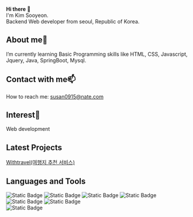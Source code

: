 
<!--
**sooyeoning/sooyeoning** is a ✨ _special_ ✨ repository because its `README.md` (this file) appears on your GitHub profile.

Here are some ideas to get you started:

- 🔭 I’m currently working on ...
- 🌱 I’m currently learning ...
- 👯 I’m looking to collaborate on ...
- 🤔 I’m looking for help with ...
- 💬 Ask me about ...
- 📫 How to reach me: ...
- 😄 Pronouns: ...
- ⚡ Fun fact: ...
-->
<!-- 이모티콘 사용 https://emojipedia.org/ 혹은 : 사용-->
<!-- 주석 --> <!--글씨강조 **--> <!--줄바꿈 <br> 혹은 스페이바 2번 이상-->
<!-- 인사말 -->
**Hi there** 👋  
I'm Kim Sooyeon.   
Backend Web developer from seoul, Republic of Korea. 

<!-- 나에 대한 설명 --><!-- 글머리: <h1># <h2>##  -->
## About me🌱    
I’m currently learning Basic Programming skills like HTML, CSS, Javascript, Jquery, Java, SpringBoot, Mysql.

<!-- 연락 정보 --><!-- email, url 자동 하이퍼링크-->
## Contact with me📫
How to reach me: susan0915@nate.com

<!-- 관심분야 -->
## Interest🔭   
Web development  

<!-- 최근 프로젝트 --><!-- [표시내용](링크url) -->
## Latest Projects
[Withtravel(여행지 추천 서비스)](https://github.com/sooyeoning/Final_Project.git)

<!-- 사용할 수 있는 언어 및 툴 -->
## Languages and Tools  

<!-- 2.뱃지 https://shields.io/-->
<!-- ![Static Badge](https://img.shields.io/badge/[badgeContent:표시할이름-색상]?style=[plastic, flat, flat-square, for-the-badge, social]&logo=[기술스택아이콘]&logoColor=[로고색]) -->
![Static Badge](https://img.shields.io/badge/front-JavaScript-yellow)
![Static Badge](https://img.shields.io/badge/front-HTML5-pink)
![Static Badge](https://img.shields.io/badge/front-CSS3-blue)
![Static Badge](https://img.shields.io/badge/front-jQuery-blue)   
![Static Badge](https://img.shields.io/badge/back-Java-navy)
![Static Badge](https://img.shields.io/badge/back-SpringBoot-Sushi)   
![Static Badge](https://img.shields.io/badge/db-MySQL-blue)

<!-- 3 이미지 https://devicon.dev/
![대체 텍스트(alt)](이미지_소스_URL "이미지 설명(title)")-->
<!--<img src="https://cdn.jsdelivr.net/gh/devicons/devicon/icons/javascript/javascript-original.svg" width="70px" height="70px"/> 
<img src="https://cdn.jsdelivr.net/gh/devicons/devicon/icons/java/java-original-wordmark.svg" width="70px" height="70px"/> --><!-- 이미지 사이즈 수정 가능 -->
<!-- <img src="https://cdn.jsdelivr.net/gh/devicons/devicon/icons/html5/html5-plain-wordmark.svg" width="70px" height="70px"/>
<img src="https://cdn.jsdelivr.net/gh/devicons/devicon/icons/css3/css3-plain-wordmark.svg" width="70px" height="70px"/>
<img src="https://cdn.jsdelivr.net/gh/devicons/devicon/icons/jquery/jquery-plain-wordmark.svg" width="70px" height="70px"/>
<img src="https://cdn.jsdelivr.net/gh/devicons/devicon/icons/spring/spring-original-wordmark.svg" width="70px" height="70px"/>
<img src="https://cdn.jsdelivr.net/gh/devicons/devicon/icons/mysql/mysql-original-wordmark.svg" width="70px" height="70px"/> -->
                                                  
<!-- ![java](https://cdn.jsdelivr.net/gh/devicons/devicon/icons/java/java-original-wordmark.svg "java)")--> <!--이미지 사이즈 수정 불가-->

<!-- 기타 (github 통계) https://github.com/anuraghazra/github-readme-stats
![Anurag's GitHub stats](https://github-readme-stats.vercel.app/api?username=sooyeoning&show_icons=true&theme=dark)-->

<!-- 기타 (github 사용 언어 그래프) 
![Top Langs](https://github-readme-stats.vercel.app/api/top-langs/?username=sooyeoning&layout=compact)-->

<!-- 방문자수 https://hits.seeyoufarm.com/ 
[![Hits](https://hits.seeyoufarm.com/api/count/incr/badge.svg?url=https%3A%2F%2Fgithub.com%2Fsooyeoning%2Fhit-counter&count_bg=%23BBF7E7&title_bg=%23FBE9E9&icon=&icon_color=%23E7E7E7&title=hits&edge_flat=false)](https://hits.seeyoufarm.com)-->
